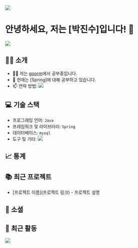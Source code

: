 <img src="https://capsule-render.vercel.app/api?type=waving&color=BDBDC8&height=150&section=header" />

# 안녕하세요, 저는 [박진수]입니다! 👋


<img src="https://img.shields.io/badge/Naver-03C75A?style=plastic&logo=Naver&logoColor=white"/>


## 🙋‍♂️ 소개
- 👨‍💻 저는 [goorm](https://boottent.sayun.studio/camps/goorm-fullstack_20230926210813)에서 공부중입니다.
- 🌱 현재는 [Spring]에 대해 공부하고 있습니다.
- 📫 연락 방법:
<img src="https://img.shields.io/badge/jinsu9605@naver.com-03C75A?style=plastic&logo=Naver&logoColor=white"/><br>


## 💻 기술 스택
- 프로그래밍 언어: `Java`
- 프레임워크 및 라이브러리:  `Spring`
- 데이터베이스: `mysql`
- 도구 및 기타: <img src="https://img.shields.io/badge/github-181717?style=plastic&logo=github&logoColor=white"/>

## 📈 통계


## 📚 최근 프로젝트
- [프로젝트 이름](프로젝트 링크) - 프로젝트 설명

## 🤝 소셜

<!-- 이 부분은 선택사항이므로, 원하는 만큼 추가하거나 제거할 수 있습니다. -->
## 📸 최근 활동
<!--![Your Repository's Stats](https://github-readme-stats.vercel.app/api/top-langs/?username=yourusername&theme=blue-green)-->

<img src="https://capsule-render.vercel.app/api?type=waving&color=BDBDC8&height=150&section=footer" />
